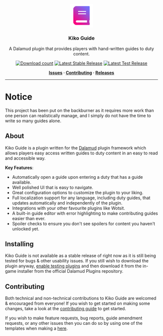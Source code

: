 <!-- Repository Header Begin -->
<div align="center">

<img src="./.assets/icon.png" alt="Kiko Guide Logo" width="15%">
  
### Kiko Guide
A Dalamud plugin that provides players with hand-written guides to duty content. 

[![Download count](https://img.shields.io/endpoint?url=https://vz32sgcoal.execute-api.us-east-1.amazonaws.com/KikoGuide&color=blue&label=Plugin%20Downloads)](https://github.com/BitsOfAByte/KikoGuide) 
[![Latest Stable Release](https://img.shields.io/github/v/release/BitsOfAByte/KikoGuide?color=blue&label=Latest%20Stable%20Release)](https://github.com/BitsOfAByte/KikoGuide/releases/latest)
[![Latest Test Release](https://img.shields.io/github/v/release/BitsOfAByte/KikoGuide?color=orange&include_prereleases&label=Latest%20Test%20Release)](https://github.com/BitsOfAByte/KikoGuide/releases/latest)

**[Issues](https://github.com/BitsOfAByte/KikoGuide/issues) · [Contributing](https://github.com/BitsOfAByte/KikoGuide/blob/main/CONTRIBUTING.md) · [Releases](https://github.com/BitsOfAByte/KikoGuide/releases/latest)**
  
</div>

---
<!-- Repository Header End -->

# Notice

This project has been put on the backburner as it requires more work than one person can realistically manage, and I simply do not have the time to write so many guides alone.


## About

Kiko Guide is a plugin written for the [Dalamud](https://github.com/goatcorp/Dalamud) plugin framework which allows players easy access written guides to duty content in an easy to read and accessible way.

**Key Features**:
- Automatically open a guide upon entering a duty that has a guide available.
- Well polished UI that is easy to navigate.
- Great configuration options to customize the plugin to your liking.
- Full localization support for any language, including duty guides, that updates automatically and independently of the plugin.
- Integrations with your other favourite plugins like Wotsit.
- A built-in guide editor with error highlighting to make contributing guides easier than ever.
- Spoiler checks to ensure you don't see spoilers for content you haven't unlocked yet.

## Installing

Kiko Guide is not available as a stable release of right now as it is still being tested for bugs & other usability issues. If you still wish to download the plugin anyway, [enable testing plugins](https://goatcorp.github.io/faq/dalamud_troubleshooting#q-how-do-i-enable-plugin-test-builds) and then download it from the in-game installer from the official Dalamud Plugins repository.

## Contributing

Both technical and non-technical contributions to Kiko Guide are welcomed & encouraged from everyone! If you wish to get started on making some changes, take a look at the [contributing guide](CONTRIBUTING.md) to get started. 

If you wish to make feature requests, bug reports, guide amendment requests, or any other issues then you can do so by using one of the templates when making a [here](https://github.com/BitsOfAByte/KikoGuide/issues/new/choose).
